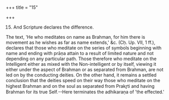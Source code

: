 +++
title = "15"

+++




15. And Scripture declares the difference.

The text, 'He who meditates on name as Brahman, for him there is movement as he wishes as far as name extends,' &c. (Cḥ. Up. VII, 1 ff.), declares that those who meditate on the series of symbols beginning with name and ending with prāṇa attain to a result of limited nature and not depending on any particular path. Those therefore who meditate on the Intelligent either as mixed with the Non-intelligent or by itself, viewing it either under the aspect of Brahman or as separated from Brahman, are not led on by the conducting deities. On the other hand, it remains a settled conclusion that the deities speed on their way those who meditate on the highest Brahman and on the soul as separated from Prakr̥ti and having Brahman for its true Self.--Here terminates the adhikaraṇa of 'the effected.'

